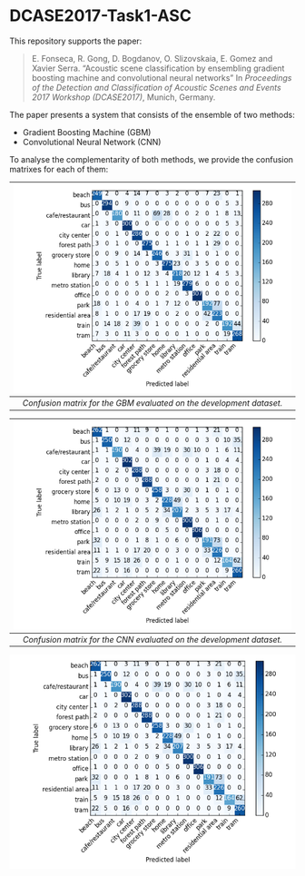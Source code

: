 # DCASE2017-Task1-ASC

This repository supports the paper:

>  E. Fonseca, R. Gong, D. Bogdanov, O. Slizovskaia, E. Gomez and Xavier Serra. “Acoustic scene classification by ensembling gradient boosting machine and convolutional neural networks” In *Proceedings of the Detection and Classification of Acoustic Scenes and Events 2017 Workshop (DCASE2017)*, Munich, Germany.

The paper presents a system that consists of the ensemble of two methods:
- Gradient Boosting Machine (GBM)
- Convolutional Neural Network (CNN)

To analyse the complementarity of both methods, we provide the confusion matrixes for each of them:

| ![Alt text](/figures/development_gbm.png?raw=true) |
|:---:|
| *Confusion matrix for the GBM evaluated on the development dataset.* |

| ![alt text](/figures/development_cnns.png) |
|:---:|
| *Confusion matrix for the CNN evaluated on the development dataset.* |




![alt text](figures/development_cnns.png)
